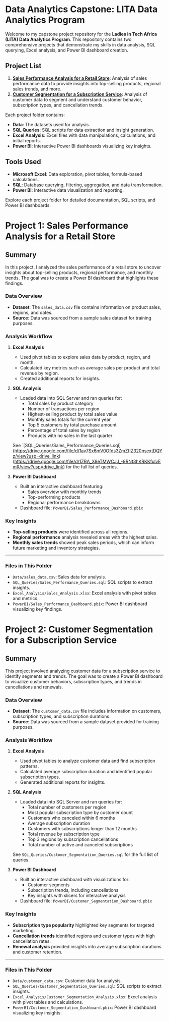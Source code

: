 # Data Analytics Capstone: LITA Data Analytics Program

Welcome to my capstone project repository for the **Ladies in Tech Africa (LITA) Data Analytics Program**. This repository contains two comprehensive projects that demonstrate my skills in data analysis, SQL querying, Excel analysis, and Power BI dashboard creation.

## Project List

1. **[Sales Performance Analysis for a Retail Store](https://docs.google.com/spreadsheets/d/1nBpXfXZp7FbpqnfdgArWI661lFPYcjCM/edit?usp=drive_link&ouid=107432719510832986174&rtpof=true&sd=true)**: Analysis of sales performance data to provide insights into top-selling products, regional sales trends, and more.
2. **[Customer Segmentation for a Subscription Service](https://docs.google.com/spreadsheets/d/1O4IjF1rU5grY1X9E4lZ1L2dKhNisbe3S/edit?usp=drive_link&ouid=107432719510832986174&rtpof=true&sd=true)**: Analysis of customer data to segment and understand customer behavior, subscription types, and cancellation trends.

Each project folder contains:
- **Data**: The datasets used for analysis.
- **SQL Queries**: SQL scripts for data extraction and insight generation.
- **Excel Analysis**: Excel files with data manipulations, calculations, and initial reports.
- **Power BI**: Interactive Power BI dashboards visualizing key insights.

## Tools Used
- **Microsoft Excel**: Data exploration, pivot tables, formula-based calculations.
- **SQL**: Database querying, filtering, aggregation, and data transformation.
- **Power BI**: Interactive data visualization and reporting.

Explore each project folder for detailed documentation, SQL scripts, and Power BI dashboards.

# Project 1: Sales Performance Analysis for a Retail Store

## Summary
In this project, I analyzed the sales performance of a retail store to uncover insights about top-selling products, regional performance, and monthly trends. The goal was to create a Power BI dashboard that highlights these findings.

### Data Overview
- **Dataset**: The `sales_data.csv` file contains information on product sales, regions, and dates.
- **Source**: Data was sourced from a sample sales dataset for training purposes.

### Analysis Workflow

1. **Excel Analysis**
   - Used pivot tables to explore sales data by product, region, and month.
   - Calculated key metrics such as average sales per product and total revenue by region.
   - Created additional reports for insights.

2. **SQL Analysis**
   - Loaded data into SQL Server and ran queries for:
     - Total sales by product category
     - Number of transactions per region
     - Highest-selling product by total sales value
     - Monthly sales totals for the current year
     - Top 5 customers by total purchase amount
     - Percentage of total sales by region
     - Products with no sales in the last quarter

   See `[SQL_Queries/Sales_Performance_Queries.sql]
   (https://drive.google.com/file/d/1av7Sx6mV0Ofds3ZmZfIZ320nsextDQYz/view?usp=drive_link) (https://drive.google.com/file/d/1ZRA_X8eTMWCJJ_-9RNt3hKRKKfulvEmR/view?usp=drive_link)  for the full list of queries.

4. **Power BI Dashboard**
   - Built an interactive dashboard featuring:
     - Sales overview with monthly trends
     - Top-performing products
     - Regional performance breakdowns
   - Dashboard file: `PowerBI/Sales_Performance_Dashboard.pbix`

### Key Insights
- **Top-selling products** were identified across all regions.
- **Regional performance** analysis revealed areas with the highest sales.
- **Monthly sales trends** showed peak sales periods, which can inform future marketing and inventory strategies.

---

### Files in This Folder
- `Data/sales_data.csv`: Sales data for analysis.
- `SQL_Queries/Sales_Performance_Queries.sql`: SQL scripts to extract insights.
- `Excel_Analysis/Sales_Analysis.xlsx`: Excel analysis with pivot tables and metrics.
- `PowerBI/Sales_Performance_Dashboard.pbix`: Power BI dashboard visualizing key findings.

# Project 2: Customer Segmentation for a Subscription Service

## Summary
This project involved analyzing customer data for a subscription service to identify segments and trends. The goal was to create a Power BI dashboard to visualize customer behaviors, subscription types, and trends in cancellations and renewals.

### Data Overview
- **Dataset**: The `customer_data.csv` file includes information on customers, subscription types, and subscription durations.
- **Source**: Data was sourced from a sample dataset provided for training purposes.

### Analysis Workflow

1. **Excel Analysis**
   - Used pivot tables to analyze customer data and find subscription patterns.
   - Calculated average subscription duration and identified popular subscription types.
   - Generated additional reports for insights.

2. **SQL Analysis**
   - Loaded data into SQL Server and ran queries for:
     - Total number of customers per region
     - Most popular subscription type by customer count
     - Customers who canceled within 6 months
     - Average subscription duration
     - Customers with subscriptions longer than 12 months
     - Total revenue by subscription type
     - Top 3 regions by subscription cancellations
     - Total number of active and canceled subscriptions

   See `SQL_Queries/Customer_Segmentation_Queries.sql` for the full list of queries.

3. **Power BI Dashboard**
   - Built an interactive dashboard with visualizations for:
     - Customer segments
     - Subscription trends, including cancellations
     - Key insights with slicers for interactive analysis
   - Dashboard file: `PowerBI/Customer_Segmentation_Dashboard.pbix`

### Key Insights
- **Subscription type popularity** highlighted key segments for targeted marketing.
- **Cancellation trends** identified regions and customer types with high cancellation rates.
- **Renewal analysis** provided insights into average subscription durations and customer retention.

---

### Files in This Folder
- `Data/customer_data.csv`: Customer data for analysis.
- `SQL_Queries/Customer_Segmentation_Queries.sql`: SQL scripts to extract insights.
- `Excel_Analysis/Customer_Segmentation_Analysis.xlsx`: Excel analysis with pivot tables and calculations.
- `PowerBI/Customer_Segmentation_Dashboard.pbix`: Power BI dashboard visualizing key insights.

